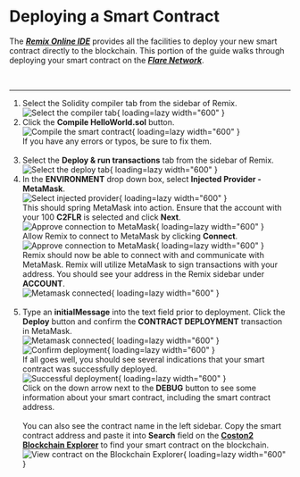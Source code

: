 # Deploying a Smart Contract

The **_[Remix Online IDE](https://remix.ethereum.org/)_** provides all the facilities to deploy your new smart contract directly to the blockchain. This portion of the guide walks through deploying your smart contract on the **_[Flare Network](https://flare.network)_**.

<br>
<hr>

1. Select the Solidity compiler tab from the sidebar of Remix.
    <br>
    ![Select the compiler tab](images/deploying_smart_contract/small/1_select_compiler.png){ loading=lazy width="600" }
2. Click the **Compile HelloWorld.sol** button.
    <br>
    ![Compile the smart contract](images/deploying_smart_contract/small/2_compile_code.png){ loading=lazy width="600" }
    <br>
    If you have any errors or typos, be sure to fix them.
   <br><br>
3. Select the **Deploy & run transactions** tab from the sidebar of Remix.
    <br>
    ![Select the deploy tab](images/deploying_smart_contract/small/3_select_deploy.png){ loading=lazy width="600" }
4. In the **ENVIRONMENT** drop down box, select **Injected Provider - MetaMask**. 
    <br>
    ![Select injected provider](images/deploying_smart_contract/small/4_select_injected_provider.png){ loading=lazy width="600" }
    <br>
    This should spring MetaMask into action. Ensure that the account with your 100 **C2FLR** is selected and click **Next**.
    <br>
    ![Approve connection to MetaMask](images/deploying_smart_contract/small/4b_select_injected_provider_metamask.png){ loading=lazy width="600" }
    <br>
    Allow Remix to connect to MetaMask by clicking **Connect**.
    <br>
    ![Approve connection to MetaMask](images/deploying_smart_contract/small/4c_connect_metamask.png){ loading=lazy width="600" }
    <br>
    Remix should now be able to connect with and communicate with MetaMask. Remix will utilize MetaMask to sign transactions with your address. You should see your address in the Remix sidebar under **ACCOUNT**.
    <br>
    ![Metamask connected](images/deploying_smart_contract/small/4d_metamask_connected.png){ loading=lazy width="600" }
    <br><br>
5. Type an **initialMessage** into the text field prior to deployment. Click the **Deploy** button and confirm the **CONTRACT DEPLOYMENT** transaction in MetaMask.
    <br>
    ![Metamask connected](images/deploying_smart_contract/small/5_deploy.png){ loading=lazy width="600" }
    <br>
    ![Confirm deployment](images/deploying_smart_contract/small/5b_confirm_deployment.png){ loading=lazy width="600" }
    <br>
    If all goes well, you should see several indications that your smart contract was successfully deployed.
    <br>
    ![Successful deployment](images/deploying_smart_contract/small/5c_contract_deployed.png){ loading=lazy width="600" }
    <br>
    Click on the down arrow next to the **DEBUG** button to see some information about your smart contract, including the smart contract address.
    <br><br>
    You can also see the contract name in the left sidebar.  Copy the smart contract address and paste it into **Search** field on the **[Coston2 Blockchain Explorer](https://coston2-explorer.flare.network/)** to find your smart contract on the blockchain.
    <br>
    ![View contract on the Blockchain Explorer](images/deploying_smart_contract/small/5d_view_blockchain_explorer.png){ loading=lazy width="600" }
    <br>
